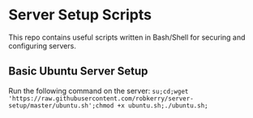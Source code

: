 # Server Setup Scripts

This repo contains useful scripts written in Bash/Shell for securing and configuring servers.

## Basic Ubuntu Server Setup
Run the following command on the server:
`su;cd;wget 'https://raw.githubusercontent.com/robkerry/server-setup/master/ubuntu.sh';chmod +x ubuntu.sh;./ubuntu.sh;`
